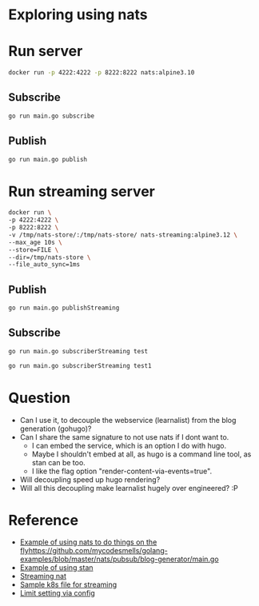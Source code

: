 # Exploring using nats
# Run server
```sh
docker run -p 4222:4222 -p 8222:8222 nats:alpine3.10
```

## Subscribe
```sh
go run main.go subscribe
```

## Publish
```sh
go run main.go publish
```

# Run streaming server

```sh
docker run \
-p 4222:4222 \
-p 8222:8222 \
-v /tmp/nats-store/:/tmp/nats-store/ nats-streaming:alpine3.12 \
--max_age 10s \
--store=FILE \
--dir=/tmp/nats-store \
--file_auto_sync=1ms
```

## Publish
```sh
go run main.go publishStreaming
```

## Subscribe
```sh
go run main.go subscriberStreaming test
```

```sh
go run main.go subscriberStreaming test1
```

# Question
- Can I use it, to decouple the webservice (learnalist) from the blog generation (gohugo)?
- Can I share the same signature to not use nats if I dont want to.
    - I can embed the service, which is an option I do with hugo.
    - Maybe I shouldn't embed at all, as hugo is a command line tool, as stan can be too.
    - I like the flag option "render-content-via-events=true".
- Will decoupling speed up hugo rendering?
- Will all this decoupling make learnalist hugely over engineered? :P


# Reference
- [Example of using nats to do things on the fly]()https://github.com/mycodesmells/golang-examples/blob/master/nats/pubsub/blog-generator/main.go
- [Example of using stan](https://github.com/mycodesmells/golang-examples/blob/master/nats/streaming/watcher/main.go)
- [Streaming nat](https://github.com/nats-io/stan.go)
- [Sample k8s file for streaming](https://docs.nats.io/nats-on-kubernetes/minimal-setup)
- [Limit setting via config](https://docs.nats.io/nats-server/configuration#limits)


